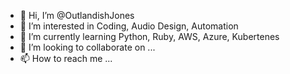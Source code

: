 - 👋 Hi, I’m @OutlandishJones
- 👀 I’m interested in Coding, Audio Design, Automation
- 🌱 I’m currently learning Python, Ruby, AWS, Azure, Kubertenes
- 💞️ I’m looking to collaborate on ...
- 📫 How to reach me ...

<!---
OutlandishJones/OutlandishJones is a ✨ special ✨ repository because its `README.md` (this file) appears on your GitHub profile.
You can click the Preview link to take a look at your changes.
--->
